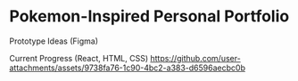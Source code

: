 # Pokemon-Inspired Personal Portfolio

Prototype Ideas (Figma)


Current Progress (React, HTML, CSS)
https://github.com/user-attachments/assets/9738fa76-1c90-4bc2-a383-d6596aecbc0b

